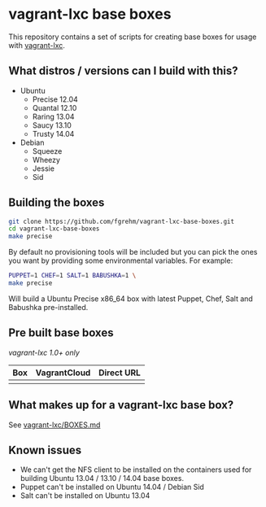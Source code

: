 # vagrant-lxc base boxes

This repository contains a set of scripts for creating base boxes for usage with
[vagrant-lxc](https://github.com/fgrehm/vagrant-lxc).

## What distros / versions can I build with this?

* Ubuntu
  - Precise 12.04
  - Quantal 12.10
  - Raring 13.04
  - Saucy 13.10
  - Trusty 14.04
* Debian
  - Squeeze
  - Wheezy
  - Jessie
  - Sid

## Building the boxes

```sh
git clone https://github.com/fgrehm/vagrant-lxc-base-boxes.git
cd vagrant-lxc-base-boxes
make precise
```

By default no provisioning tools will be included but you can pick the ones
you want by providing some environmental variables. For example:

```sh
PUPPET=1 CHEF=1 SALT=1 BABUSHKA=1 \
make precise
```

Will build a Ubuntu Precise x86_64 box with latest Puppet, Chef, Salt and
Babushka pre-installed.

## Pre built base boxes

_vagrant-lxc 1.0+ only_

| Box | VagrantCloud | Direct URL |
| --- | ------------ | ---------- |
|     |              |            |

## What makes up for a vagrant-lxc base box?

See [vagrant-lxc/BOXES.md](https://github.com/fgrehm/vagrant-lxc/blob/master/BOXES.md)

## Known issues

* We can't get the NFS client to be installed on the containers used for building
  Ubuntu 13.04 / 13.10 / 14.04 base boxes.
* Puppet can't be installed on Ubuntu 14.04 / Debian Sid
* Salt can't be installed on Ubuntu 13.04
